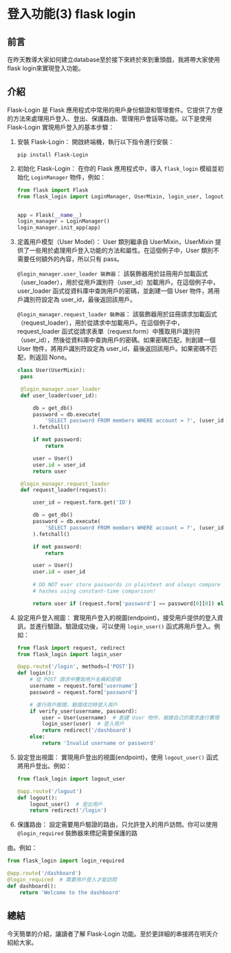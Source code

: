 # 登入功能(3) flask login
## 前言
在昨天教導大家如何建立database至於接下來終於來到重頭戲，我將帶大家使用flask login來實現登入功能。
## 介紹
Flask-Login 是 Flask 應用程式中常用的用戶身份驗證和管理套件。它提供了方便的方法來處理用戶登入、登出、保護路由、管理用戶會話等功能。以下是使用 Flask-Login 實現用戶登入的基本步驟：

1. 安裝 Flask-Login：
   開啟終端機，執行以下指令進行安裝：
   ```
   pip install Flask-Login
   ```

2. 初始化 Flask-Login：
   在你的 Flask 應用程式中，導入 `flask_login` 模組並初始化 `LoginManager` 物件，例如：
   ```python
   from flask import Flask
   from flask_login import LoginManager, UserMixin, login_user, logout_user, login_required, current_user


   app = Flask(__name__)
   login_manager = LoginManager()
   login_manager.init_app(app)
   ```

3. 定義用戶模型（User Model）：
    User 類別繼承自 UserMixin，UserMixin 提供了一些用於處理用戶登入功能的方法和屬性。在這個例子中，User 類別不需要任何額外的內容，所以只有 pass。

    `@login_manager.user_loader 裝飾器`：
    該裝飾器用於註冊用戶加載函式（user_loader），用於從用戶識別符（user_id）加載用戶。在這個例子中，user_loader 函式從資料庫中查詢用戶的密碼，並創建一個 User 物件，將用戶識別符設定為 user_id，最後返回該用戶。

    `@login_manager.request_loader 裝飾器`：
    該裝飾器用於註冊請求加載函式（request_loader），用於從請求中加載用戶。在這個例子中，request_loader 函式從請求表單（request.form）中獲取用戶識別符（user_id），然後從資料庫中查詢用戶的密碼。如果密碼匹配，則創建一個 User 物件，將用戶識別符設定為 user_id，最後返回該用戶。如果密碼不匹配，則返回 None。
   ```python
   class User(UserMixin):
    pass

    @login_manager.user_loader
    def user_loader(user_id):

        db = get_db()
        password = db.execute(
            'SELECT password FROM members WHERE account = ?', (user_id, )
        ).fetchall()

        if not password:
            return

        user = User()
        user.id = user_id
        return user

    @login_manager.request_loader
    def request_loader(request):

        user_id = request.form.get('ID')

        db = get_db()
        password = db.execute(
            'SELECT password FROM members WHERE account = ?', (user_id, )
        ).fetchall()

        if not password:
            return

        user = User()
        user.id = user_id
        
        # DO NOT ever store passwords in plaintext and always compare password
        # hashes using constant-time comparison!

        return user if (request.form['password'] == password[0][0]) else None
   ```

4. 設定用戶登入視圖：
   實現用戶登入的視圖(endpoint)，接受用戶提供的登入資訊，並進行驗證。驗證成功後，可以使用 `login_user()` 函式將用戶登入。例如：
   ```python
   from flask import request, redirect
   from flask_login import login_user

   @app.route('/login', methods=['POST'])
   def login():
       # 從 POST 請求中獲取用戶名稱和密碼
       username = request.form['username']
       password = request.form['password']

       # 進行用戶驗證，驗證成功時登入用戶
       if verify_user(username, password):
           user = User(username)  # 創建 User 物件，根據自己的需求進行實現
           login_user(user)  # 登入用戶
           return redirect('/dashboard')
       else:
           return 'Invalid username or password'
   ```

5. 設定登出視圖：
   實現用戶登出的視圖(endpoint)，使用 `logout_user()` 函式將用戶登出。例如：
   ```python
   from flask_login import logout_user

   @app.route('/logout')
   def logout():
       logout_user()  # 登出用戶
       return redirect('/login')
   ```

6. 保護路由：
   設定需要用戶驗證的路由，只允許登入的用戶訪問。你可以使用 `@login_required` 裝飾器來標記需要保護的路

由。例如：
   ```python
   from flask_login import login_required

   @app.route('/dashboard')
   @login_required  # 需要用戶登入才能訪問
   def dashboard():
       return 'Welcome to the dashboard'
   ```
## 總結
今天簡單的介紹，讓讀者了解 Flask-Login 功能。至於更詳細的串接將在明天介紹給大家。